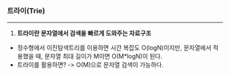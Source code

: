 ### 트라이(Trie) ###
___
1. **트라이란 문자열에서 검색을 빠르게 도와주는 자료구조**
- 정수형에서 이진탐색트리를 이용하면 시간 복잡도 O(logN)이지만, 문자열에서 적용했을 때, 문자열 최대 길이가 M이면 O(M*logN)이 된다.
- 트라이를 활용하면? -> O(M)으로 문자열 검색이 가능하다.